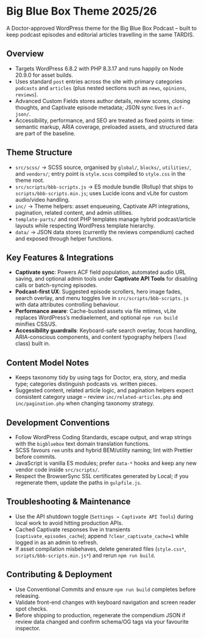# Big Blue Box Theme 2025/26

A Doctor-approved WordPress theme for the Big Blue Box Podcast – built to keep podcast episodes and editorial articles travelling in the same TARDIS.

## Overview

-   Targets WordPress 6.8.2 with PHP 8.3.17 and runs happily on Node 20.9.0 for asset builds.
-   Uses standard `post` entries across the site with primary categories `podcasts` and `articles` (plus nested sections such as `news`, `opinions`, `reviews`).
-   Advanced Custom Fields stores author details, review scores, closing thoughts, and Captivate episode metadata; JSON sync lives in `acf-json/`.
-   Accessibility, performance, and SEO are treated as fixed points in time: semantic markup, ARIA coverage, preloaded assets, and structured data are part of the baseline.

## Theme Structure

-   `src/scss/` → SCSS source, organised by `global/`, `blocks/`, `utilities/`, and `vendors/`; entry point is `style.scss` compiled to `style.css` in the theme root.
-   `src/scripts/bbb-scripts.js` → ES module bundle (Rollup) that ships to `scripts/bbb-scripts.min.js`; uses Lucide icons and vLite for custom audio/video handling.
-   `inc/` → Theme helpers: asset enqueueing, Captivate API integrations, pagination, related content, and admin utilities.
-   `template-parts/` and root PHP templates manage hybrid podcast/article layouts while respecting WordPress template hierarchy.
-   `data/` → JSON data stores (currently the reviews compendium) cached and exposed through helper functions.

## Key Features & Integrations

-   **Captivate sync**: Powers ACF field population, automated audio URL saving, and optional admin tools under **Captivate API Tools** for disabling calls or batch-syncing episodes.
-   **Podcast-first UX**: Suggested episode scrollers, hero image fades, search overlay, and menu toggles live in `src/scripts/bbb-scripts.js` with data attributes controlling behaviour.
-   **Performance aware**: Cache-busted assets via file mtimes, vLite replaces WordPress’s mediaelement, and optional `npm run build` minifies CSS/JS.
-   **Accessibility guardrails**: Keyboard-safe search overlay, focus handling, ARIA-conscious components, and content typography helpers (`lead` class) built in.

## Content Model Notes

-   Keeps taxonomy tidy by using tags for Doctor, era, story, and media type; categories distinguish podcasts vs. written pieces.
-   Suggested content, related article logic, and pagination helpers expect consistent category usage – review `inc/related-articles.php` and `inc/pagination.php` when changing taxonomy strategy.

## Development Conventions

-   Follow WordPress Coding Standards, escape output, and wrap strings with the `bigbluebox` text domain translation functions.
-   SCSS favours `rem` units and hybrid BEM/utility naming; lint with Prettier before commits.
-   JavaScript is vanilla ES modules; prefer `data-*` hooks and keep any new vendor code inside `src/scripts/`.
-   Respect the BrowserSync SSL certificates generated by Local; if you regenerate them, update the paths in `gulpfile.js`.

## Troubleshooting & Maintenance

-   Use the API shutdown toggle (`Settings → Captivate API Tools`) during local work to avoid hitting production APIs.
-   Cached Captivate responses live in transients (`captivate_episodes_cache`); append `?clear_captivate_cache=1` while logged in as an admin to refresh.
-   If asset compilation misbehaves, delete generated files (`style.css*`, `scripts/bbb-scripts.min.js*`) and rerun `npm run build`.

## Contributing & Deployment

-   Use Conventional Commits and ensure `npm run build` completes before releasing.
-   Validate front-end changes with keyboard navigation and screen reader spot checks.
-   Before shipping to production, regenerate the compendium JSON if review data changed and confirm schema/OG tags via your favourite inspector.
